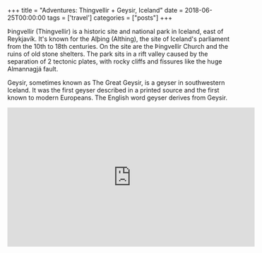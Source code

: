 +++
title = "Adventures: Thingvellir + Geysir, Iceland"
date = 2018-06-25T00:00:00
tags = ['travel']
categories = ["posts"]
+++


Þingvellir (Thingvellir) is a historic site and national park in Iceland, east of Reykjavík. It's known for the Alþing (Althing), the site of Iceland's parliament from the 10th to 18th centuries. On the site are the Þingvellir Church and the ruins of old stone shelters. The park sits in a rift valley caused by the separation of 2 tectonic plates, with rocky cliffs and fissures like the huge Almannagjá fault.

Geysir, sometimes known as The Great Geysir, is a geyser in southwestern Iceland. It was the first geyser described in a printed source and the first known to modern Europeans. The English word geyser derives from Geysir.

<iframe width="560" height="315" src="https://www.youtube.com/embed/SbX9R2_o4go" frameborder="0" allow="autoplay; encrypted-media" allowfullscreen></iframe>

